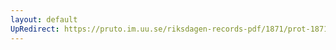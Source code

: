 ```yaml
---
layout: default
UpRedirect: https://pruto.im.uu.se/riksdagen-records-pdf/1871/prot-1871--fk--415/prot-1871--fk--415_050.pdf
---
```


